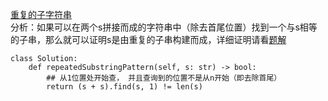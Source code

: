 [重复的子字符串](https://leetcode-cn.com/problems/repeated-substring-pattern/)    
分析：如果可以在两个s拼接而成的字符串中（除去首尾位置）找到一个与s相等的子串，那么就可以证明s是由重复的子串构建而成，详细证明请看[题解](https://leetcode-cn.com/problems/repeated-substring-pattern/solution/zhong-fu-de-zi-zi-fu-chuan-by-leetcode-solution/)    
```python3
class Solution:
    def repeatedSubstringPattern(self, s: str) -> bool:
        ## 从1位置处开始查， 并且查询到的位置不是从n开始（即去除首尾）
        return (s + s).find(s, 1) != len(s)


```
